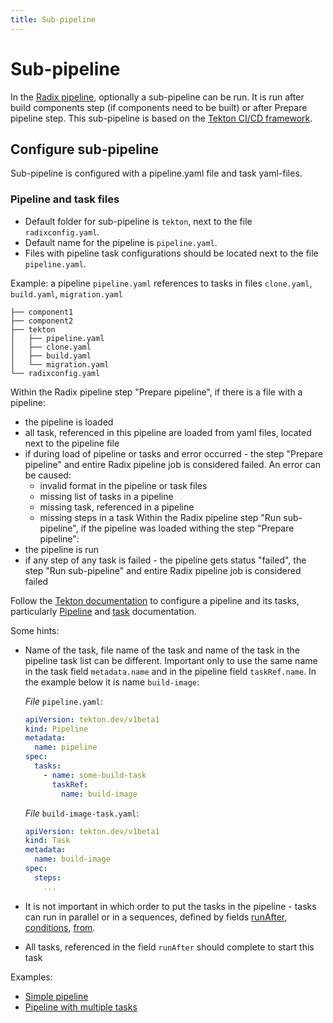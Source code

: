 ```yaml
---
title: Sub-pipeline
---
```


# Sub-pipeline

In the [Radix pipeline](../../docs/topic-concepts/#pipeline), optionally a sub-pipeline can be run. It is run after build components step (if components need to be built) or after Prepare pipeline step.  This sub-pipeline is based on the [Tekton CI/CD framework](https://tekton.dev/docs/getting-started/).

## Configure sub-pipeline
Sub-pipeline is configured with a pipeline.yaml file and task yaml-files.

### Pipeline and task files 
* Default folder for sub-pipeline is `tekton`, next to the file `radixconfig.yaml`. 
* Default name for the pipeline is `pipeline.yaml`.
* Files with pipeline task configurations should be located next to the file `pipeline.yaml`.

Example: a pipeline `pipeline.yaml` references to tasks in files `clone.yaml`, `build.yaml`, `migration.yaml`

```
├── component1
├── component2
├── tekton
│   ├── pipeline.yaml
│   ├── clone.yaml
│   ├── build.yaml
│   └── migration.yaml
└── radixconfig.yaml
```

Within the Radix pipeline step "Prepare pipeline", if there is a file with a pipeline:
* the pipeline is loaded
* all task, referenced in this pipeline are loaded from yaml files, located next to the pipeline file
* if during load of pipeline or tasks and error occurred - the step "Prepare pipeline" and entire Radix pipeline job is considered failed. An error can be caused:
  * invalid format in the pipeline or task files
  * missing list of tasks in a pipeline
  * missing task, referenced in a pipeline
  * missing steps in a task
Within the Radix pipeline step "Run sub-pipeline", if the pipeline was loaded withing the step "Prepare pipeline":
* the pipeline is run
* if any step of any task is failed - the pipeline gets status "failed", the step "Run sub-pipeline" and entire Radix pipeline job is considered failed

Follow the [Tekton documentation](https://tekton.dev/docs/) to configure a pipeline and its tasks, particularly [Pipeline](https://tekton.dev/docs/pipelines/pipelines/) and [task](https://tekton.dev/docs/pipelines/tasks/) documentation. 

Some hints:
* Name of the task, file name of the task and name of the task in the pipeline task list can be different. Important only to use the same name in the task field `metadata.name` and in the pipeline field `taskRef.name`. In the example below it is name `build-image`:

  _File_ `pipeline.yaml`:
    ```yaml
    apiVersion: tekton.dev/v1beta1
    kind: Pipeline
    metadata:
      name: pipeline
    spec:
      tasks:
        - name: some-build-task
          taskRef:
            name: build-image
    ```
  _File_ `build-image-task.yaml`:
    ```yaml
    apiVersion: tekton.dev/v1beta1
    kind: Task
    metadata:
      name: build-image
    spec:
      steps:
        ...
    ```
* It is not important in which order to put the tasks in the pipeline - tasks can run in parallel or in a sequences, defined by fields [runAfter](https://tekton.dev/docs/pipelines/pipelines/#using-the-runafter-field), [conditions](https://tekton.dev/docs/pipelines/pipelines/#guard-task-execution-using-conditions), [from](https://tekton.dev/docs/pipelines/pipelines/#using-the-from-field).
* All tasks, referenced in the field `runAfter` should complete to start this task

Examples:
* [Simple pipeline](./example-simple-pipeline.md)
* [Pipeline with multiple tasks](./example-pipeline-with-multiple-steps.md)
